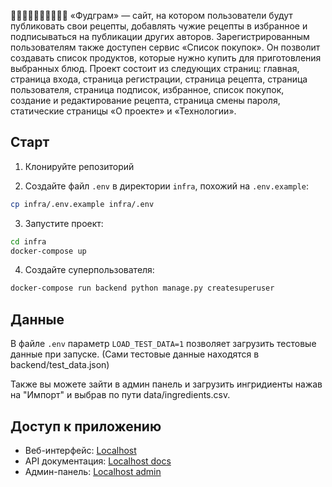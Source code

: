 🧀🍔🍔🌭🌭🍙🍙🍳🍳🍐
«Фудграм» — сайт, на котором пользователи будут публиковать свои рецепты, добавлять чужие рецепты в избранное и подписываться на публикации других авторов. Зарегистрированным пользователям также доступен сервис «Список покупок». Он позволит создавать список продуктов, которые нужно купить для приготовления выбранных блюд.
Проект состоит из следующих страниц: главная, страница входа, страница регистрации, страница рецепта, страница пользователя, страница подписок, избранное, список покупок, создание и редактирование рецепта, страница смены пароля, статические страницы «О проекте» и «Технологии».

## Старт

1. Клонируйте репозиторий

2. Создайте файл `.env` в директории `infra`, похожий на  `.env.example`:
```bash
cp infra/.env.example infra/.env
```

3. Запустите проект:
```bash
cd infra
docker-compose up
```

4. Создайте суперпользователя:
```bash
docker-compose run backend python manage.py createsuperuser
```

## Данные

В файле `.env` параметр `LOAD_TEST_DATA=1` позволяет загрузить тестовые данные при запуске. (Сами тестовые данные находятся в backend/test_data.json)

Также вы можете зайти в админ панель и загрузить ингридиенты нажав на "Импорт" и выбрав по пути data/ingredients.csv.

## Доступ к приложению

- Веб-интерфейс: [Localhost](http://localhost/)
- API документация: [Localhost docs](http://localhost/api/docs/)
- Админ-панель: [Localhost admin](http://localhost/admin/)
